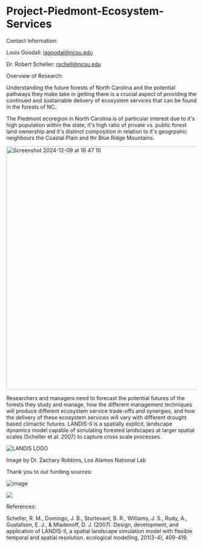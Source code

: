 # Project-Piedmont-Ecosystem-Services

Contact Information:

Louis Goodall: lagoodal@ncsu.edu

Dr. Robert Scheller: rschell@ncsu.edu


Overview of Research:

Understanding the future forests of North Carolina and the potential pathways they make take in getting there is a crucial aspect of providing the continued and sustainable delivery of ecosystem services that can be found in the forests of NC. 

The Piedmont ecoregion in North Carolina is of particular interest due to it's high population within the state, it's high ratio of private vs. public forest land ownership and it's distinct composition in relation to it's geogrpahic neighbours the Coastal Plain and thr Blue Ridge Mountains.

<img width="644" alt="Screenshot 2024-12-09 at 16 47 10" src="https://github.com/user-attachments/assets/a8fbb507-ef54-4593-b4ff-7423fa73f604">


Researchers and managers need to forecast the potential futures of the forests they study and manage, how the different management techniques will produce different ecosystem service trade-offs and synergies, and how the delivery of these ecosystem services will vary with different drought based climactic futures. LANDIS-II is a spatially explicit, landscape dynamics model capable of simulating forested landscapes at larger spatial scales (Scheller et al. 2007) to capture cross scale processes.

![LANDIS LOGO](https://github.com/user-attachments/assets/c3a7dbfa-ac77-453f-be71-cfd472d3c52c)

Image by Dr. Zachary Robbins, Los Alamos National Lab

Thank you to our funding sources:

![image](https://github.com/user-attachments/assets/2a75e8c3-8d16-4838-b655-5cb447902943)


![](https://cnr.ncsu.edu/geospatial/wp-content/uploads/sites/22/2017/06/cgaBlack.png)


References:

Scheller, R. M., Domingo, J. B., Sturtevant, B. R., Williams, J. S., Rudy, A., Gustafson, E. J., & Mladenoff, D. J. (2007). Design, development, and application of LANDIS-II, a spatial landscape simulation model with flexible temporal and spatial resolution. ecological modelling, 201(3-4), 409-419.
